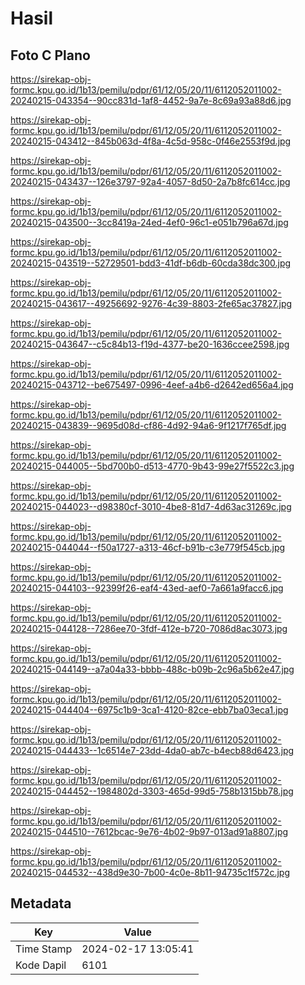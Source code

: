 # Hasil

## Foto C Plano

https://sirekap-obj-formc.kpu.go.id/1b13/pemilu/pdpr/61/12/05/20/11/6112052011002-20240215-043354--90cc831d-1af8-4452-9a7e-8c69a93a88d6.jpg

https://sirekap-obj-formc.kpu.go.id/1b13/pemilu/pdpr/61/12/05/20/11/6112052011002-20240215-043412--845b063d-4f8a-4c5d-958c-0f46e2553f9d.jpg

https://sirekap-obj-formc.kpu.go.id/1b13/pemilu/pdpr/61/12/05/20/11/6112052011002-20240215-043437--126e3797-92a4-4057-8d50-2a7b8fc614cc.jpg

https://sirekap-obj-formc.kpu.go.id/1b13/pemilu/pdpr/61/12/05/20/11/6112052011002-20240215-043500--3cc8419a-24ed-4ef0-96c1-e051b796a67d.jpg

https://sirekap-obj-formc.kpu.go.id/1b13/pemilu/pdpr/61/12/05/20/11/6112052011002-20240215-043519--52729501-bdd3-41df-b6db-60cda38dc300.jpg

https://sirekap-obj-formc.kpu.go.id/1b13/pemilu/pdpr/61/12/05/20/11/6112052011002-20240215-043617--49256692-9276-4c39-8803-2fe65ac37827.jpg

https://sirekap-obj-formc.kpu.go.id/1b13/pemilu/pdpr/61/12/05/20/11/6112052011002-20240215-043647--c5c84b13-f19d-4377-be20-1636ccee2598.jpg

https://sirekap-obj-formc.kpu.go.id/1b13/pemilu/pdpr/61/12/05/20/11/6112052011002-20240215-043712--be675497-0996-4eef-a4b6-d2642ed656a4.jpg

https://sirekap-obj-formc.kpu.go.id/1b13/pemilu/pdpr/61/12/05/20/11/6112052011002-20240215-043839--9695d08d-cf86-4d92-94a6-9f1217f765df.jpg

https://sirekap-obj-formc.kpu.go.id/1b13/pemilu/pdpr/61/12/05/20/11/6112052011002-20240215-044005--5bd700b0-d513-4770-9b43-99e27f5522c3.jpg

https://sirekap-obj-formc.kpu.go.id/1b13/pemilu/pdpr/61/12/05/20/11/6112052011002-20240215-044023--d98380cf-3010-4be8-81d7-4d63ac31269c.jpg

https://sirekap-obj-formc.kpu.go.id/1b13/pemilu/pdpr/61/12/05/20/11/6112052011002-20240215-044044--f50a1727-a313-46cf-b91b-c3e779f545cb.jpg

https://sirekap-obj-formc.kpu.go.id/1b13/pemilu/pdpr/61/12/05/20/11/6112052011002-20240215-044103--92399f26-eaf4-43ed-aef0-7a661a9facc6.jpg

https://sirekap-obj-formc.kpu.go.id/1b13/pemilu/pdpr/61/12/05/20/11/6112052011002-20240215-044128--7286ee70-3fdf-412e-b720-7086d8ac3073.jpg

https://sirekap-obj-formc.kpu.go.id/1b13/pemilu/pdpr/61/12/05/20/11/6112052011002-20240215-044149--a7a04a33-bbbb-488c-b09b-2c96a5b62e47.jpg

https://sirekap-obj-formc.kpu.go.id/1b13/pemilu/pdpr/61/12/05/20/11/6112052011002-20240215-044404--6975c1b9-3ca1-4120-82ce-ebb7ba03eca1.jpg

https://sirekap-obj-formc.kpu.go.id/1b13/pemilu/pdpr/61/12/05/20/11/6112052011002-20240215-044433--1c6514e7-23dd-4da0-ab7c-b4ecb88d6423.jpg

https://sirekap-obj-formc.kpu.go.id/1b13/pemilu/pdpr/61/12/05/20/11/6112052011002-20240215-044452--1984802d-3303-465d-99d5-758b1315bb78.jpg

https://sirekap-obj-formc.kpu.go.id/1b13/pemilu/pdpr/61/12/05/20/11/6112052011002-20240215-044510--7612bcac-9e76-4b02-9b97-013ad91a8807.jpg

https://sirekap-obj-formc.kpu.go.id/1b13/pemilu/pdpr/61/12/05/20/11/6112052011002-20240215-044532--438d9e30-7b00-4c0e-8b11-94735c1f572c.jpg


## Metadata

| Key        | Value               |
| ---------- | ------------------- |
| Time Stamp | 2024-02-17 13:05:41 |
| Kode Dapil | 6101                |



